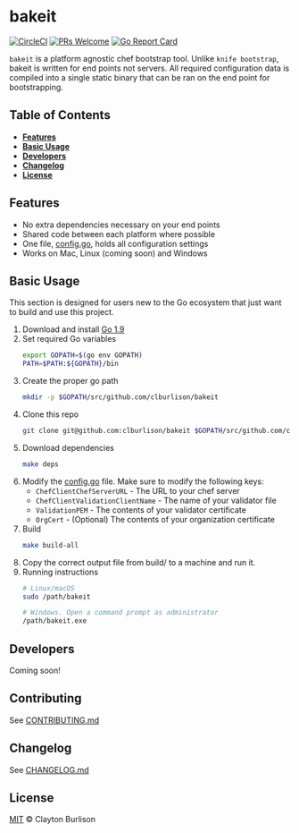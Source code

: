 # bakeit

[![CircleCI][img-circleci-badge]][cirlce-ci]
[![PRs Welcome][img-prs-welcome-badge]][prs-welcome]
[![Go Report Card][img-reportcard-badge]][reportcard]

`bakeit` is a platform agnostic chef bootstrap tool. Unlike `knife bootstrap`,
bakeit is written for end points not servers. All required configuration
data is compiled into a single static binary that can be ran on the end point
for bootstrapping.

## Table of Contents

* [**Features**](#features)
* [**Basic Usage**](#basic-usage)
* [**Developers**](#developers)
* [**Changelog**](#changelog)
* [**License**](#license)

## Features

* No extra dependencies necessary on your end points
* Shared code between each platform where possible
* One file, [config.go][], holds all configuration settings
* Works on Mac, Linux (coming soon) and Windows

## Basic Usage

This section is designed for users new to the Go ecosystem that just want to
build and use this project.

1. Download and install [Go 1.9][download-go]
1. Set required Go variables
    ```bash
    export GOPATH=$(go env GOPATH)
    PATH=$PATH:${GOPATH}/bin
    ```
1. Create the proper go path
    ```bash
    mkdir -p $GOPATH/src/github.com/clburlison/bakeit
    ```
1. Clone this repo
    ```bash
    git clone git@github.com:clburlison/bakeit $GOPATH/src/github.com/clburlison/bakeit
    ```
1. Download dependencies
    ```bash
    make deps
    ```
1. Modify the [config.go][] file. Make sure to modify the following keys:
    * `ChefClientChefServerURL` - The URL to your chef server
    * `ChefClientValidationClientName` - The name of your validator file
    * `ValidationPEM` - The contents of your validator certificate
    * `OrgCert` - (Optional) The contents of your organization certificate
1. Build
    ```bash
    make build-all
    ```
1. Copy the correct output file from build/ to a machine and run it.
1. Running instructions
    ```bash
    # Linux/macOS
    sudo /path/bakeit

    # Windows. Open a command prompt as administrator
    /path/bakeit.exe
    ```

## Developers
Coming soon!
<!-- https://golang.org/doc/code.html, https://blog.golang.org/cover -->

## Contributing

See [CONTRIBUTING.md](.github/CONTRIBUTING.md)

## Changelog

See [CHANGELOG.md](CHANGELOG.md)

## License

[MIT](LICENSE) © Clayton Burlison

<!--
Link References
-->

[img-circleci-badge]:https://circleci.com/gh/clburlison/bakeit.svg?style=shield&circle-token=e56e3ca96a10956ff58dc8f504601d28778cb7c2
[img-prs-welcome-badge]:https://img.shields.io/badge/PRs-welcome-brightgreen.svg?style=flat
[img-reportcard-badge]:https://goreportcard.com/badge/github.com/clburlison/bakeit
[cirlce-ci]:https://circleci.com/gh/clburlison/bakeit
[prs-welcome]:http://makeapullrequest.com
[reportcard]:https://goreportcard.com/report/github.com/clburlison/bakeit
[download-go]: https://golang.org/dl/
[config.go]: https://github.com/clburlison/bakeit/blob/master/src/config/config.go
